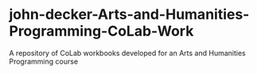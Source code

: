 # john-decker-Arts-and-Humanities-Programming-CoLab-Work
A repository of CoLab workbooks developed for an Arts and Humanities Programming course
